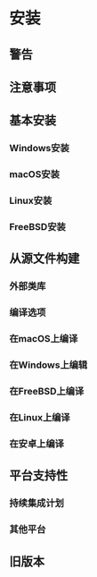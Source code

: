 # 安装

## 警告

## 注意事项

## 基本安装

### Windows安装
### macOS安装
### Linux安装
### FreeBSD安装

## 从源文件构建

### 外部类库
### 编译选项
### 在macOS上编译
### 在Windows上编辑
### 在FreeBSD上编译
### 在Linux上编译
### 在安卓上编译

## 平台支持性

### 持续集成计划
### 其他平台

## 旧版本